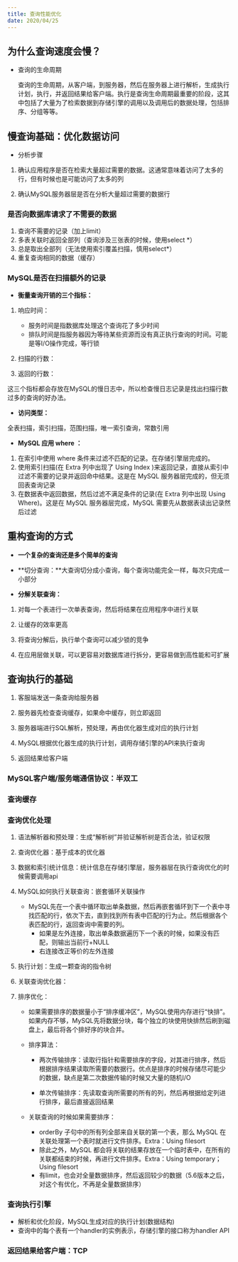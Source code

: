 ```yaml
---
title: 查询性能优化
date: 2020/04/25
---
```


## 为什么查询速度会慢？

* 查询的生命周期

  查询的生命周期，从客户端，到服务器，然后在服务器上进行解析，生成执行计划，执行，并返回结果给客户端。执行是查询生命周期最重要的阶段，这其中包括了大量为了检索数据到存储引擎的调用以及调用后的数据处理，包括排序、分组等等。

## 慢查询基础：优化数据访问

* 分析步骤

1. 确认应用程序是否在检索大量超过需要的数据。这通常意味着访问了太多的行，但有时候也是可能访问了太多的列

2. 确认MySQL服务器层是否在分析大量超过需要的数据行

### 是否向数据库请求了不需要的数据

1. 查询不需要的记录（加上limit）
2. 多表关联时返回全部列（查询涉及三张表的时候，使用select *）
3. 总是取出全部列（无法使用索引覆盖扫描，慎用select*）
4. 重复查询相同的数据（缓存）

### MySQL是否在扫描额外的记录

* **衡量查询开销的三个指标：**

1. 响应时间：
   * 服务时间是指数据库处理这个查询花了多少时间
   * 排队时间是指服务器因为等待某些资源而没有真正执行查询的时间。可能是等I/O操作完成，等行锁

2. 扫描的行数：
3. 返回的行数：

这三个指标都会存放在MySQL的慢日志中，所以检查慢日志记录是找出扫描行数过多的查询的好办法。

* **访问类型：**

全表扫描，索引扫描，范围扫描，唯一索引查询，常数引用

* **MySQL 应用 where ：**

1. 在索引中使用 where 条件来过滤不匹配的记录。在存储引擎层完成的。
2. 使用索引扫描(在 Extra 列中出现了 Using Index )来返回记录，直接从索引中过滤不需要的记录并返回命中结果。这是在 MySQL 服务器层完成的，但无须回表查询记录
3. 在数据表中返回数据，然后过滤不满足条件的记录(在 Extra 列中出现 Using Where)。这是在 MySQL 服务器层完成，MySQL 需要先从数据表读出记录然后过滤

## 重构查询的方式

* **一个复杂的查询还是多个简单的查询**

* **切分查询：**大查询切分成小查询，每个查询功能完全一样，每次只完成一小部分

* **分解关联查询：**

1. 对每一个表进行一次单表查询，然后将结果在应用程序中进行关联

2. 让缓存的效率更高
3. 将查询分解后，执行单个查询可以减少锁的竞争
4. 在应用层做关联，可以更容易对数据库进行拆分，更容易做到高性能和可扩展

## 查询执行的基础

1. 客服端发送一条查询给服务器

2. 服务器先检查查询缓存，如果命中缓存，则立即返回
3. 服务器端进行SQL解析，预处理，再由优化器生成对应的执行计划
4. MySQL根据优化器生成的执行计划，调用存储引擎的API来执行查询
5. 返回结果给客户端

### MySQL客户端/服务端通信协议：半双工

### 查询缓存

### 查询优化处理

1. 语法解析器和预处理：生成“解析树”并验证解析树是否合法，验证权限
2. 查询优化器：基于成本的优化器
3. 数据和索引统计信息：统计信息在存储引擎层，服务器层在执行查询优化的时候需要调用api
4. MySQL如何执行关联查询：嵌套循环关联操作
   * MySQL先在一个表中循环取出单条数据，然后再嵌套循环到下一个表中寻找匹配的行，依次下去，直到找到所有表中匹配的行为止。然后根据各个表匹配的行，返回查询中需要的列。
     * 如果是左外连接，取出单条数据遍历下一个表的时候，如果没有匹配，则输出当前行+NULL
     * 右连接改正等价的左外连接

5. 执行计划：生成一颗查询的指令树

6. 关联查询优化器：

7. 排序优化：

   * 如果需要排序的数据量小于“排序缓冲区”，MySQL使用内存进行“快排”。如果内存不够，MySQL先将数据分块，每个独立的块使用快排然后刷到磁盘上，最后将各个排好序的块合并。

   * 排序算法：

     * 两次传输排序：读取行指针和需要排序的字段，对其进行排序，然后根据排序结果读取所需要的数据行。优点是排序的时候存储尽可能少的数据，缺点是第二次数据传输的时候又大量的随机I/O

     * 单次传输排序：先读取查询所需要的所有的列，然后再根据给定列进行排序，最后直接返回结果

   * 关联查询的时候如果需要排序：
     * orderBy 子句中的所有列全部来自关联的第一个表，那么 MySQL 在关联处理第一个表时就进行文件排序。Extra：Using filesort
     * 除此之外，MySQL 都会将关联的结果存放在一个临时表中，在所有的关联都结束的时候，再进行文件排序。Extra：Using temporary；Using filesort
     * 有limit，也会对全量数据排序，然后返回较少的数据（5.6版本之后，对这个有优化，不再是全量数据排序）

### 查询执行引擎

* 解析和优化阶段，MySQL生成对应的执行计划(数据结构)
* 查询中的每个表有一个handler的实例表示，存储引擎的接口称为handler API

### 返回结果给客户端：TCP
